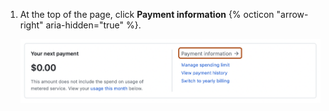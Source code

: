 1. At the top of the page, click **Payment information** {% octicon "arrow-right" aria-hidden="true" %}.

   ![Screenshot of the summary section of the billing settings page for a personal account. A link, labeled "Payment information", is highlighted with an orange outline.](/assets/images/help/billing/update_payment_method_personal_account.png)
